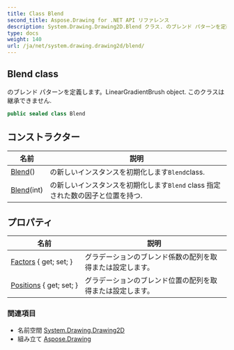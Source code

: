 ```yaml
---
title: Class Blend
second_title: Aspose.Drawing for .NET API リファレンス
description: System.Drawing.Drawing2D.Blend クラス. のブレンド パターンを定義しますLinearGradientBrush object. このクラスは継承できません.
type: docs
weight: 140
url: /ja/net/system.drawing.drawing2d/blend/
---
```

## Blend class

のブレンド パターンを定義します。LinearGradientBrush object. このクラスは継承できません.

```csharp
public sealed class Blend
```

## コンストラクター

| 名前 | 説明 |
| --- | --- |
| [Blend](blend/#constructor)() | の新しいインスタンスを初期化します`Blend`class. |
| [Blend](blend/#constructor_1)(int) | の新しいインスタンスを初期化します`Blend` class 指定された数の因子と位置を持つ. |

## プロパティ

| 名前 | 説明 |
| --- | --- |
| [Factors](../../system.drawing.drawing2d/blend/factors/) { get; set; } | グラデーションのブレンド係数の配列を取得または設定します。 |
| [Positions](../../system.drawing.drawing2d/blend/positions/) { get; set; } | グラデーションのブレンド位置の配列を取得または設定します。 |

### 関連項目

* 名前空間 [System.Drawing.Drawing2D](../../system.drawing.drawing2d/)
* 組み立て [Aspose.Drawing](../../)


